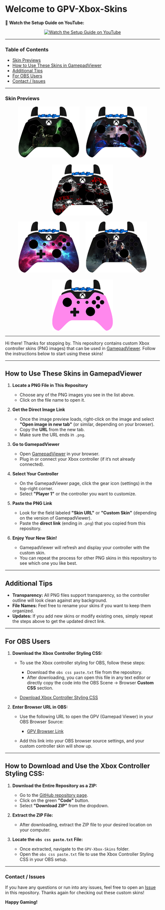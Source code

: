 # Welcome to GPV-Xbox-Skins
🎥 **Watch the Setup Guide on YouTube:**  
<p align="center">
  <a href="https://www.youtube.com/watch?v=wio7IBKQjVY&t=167s" target="_blank">
    <img src="https://img.youtube.com/vi/wio7IBKQjVY/hqdefault.jpg" alt="Watch the Setup Guide on YouTube" width="400"/>
  </a>
</p>

---

### Table of Contents
- [Skin Previews](#skin-previews)
- [How to Use These Skins in GamepadViewer](#how-to-use-these-skins-in-gamepadviewer)
- [Additional Tips](#additional-tips)
- [For OBS Users](#for-obs-users)
- [Contact / Issues](#contact--issues)
  
---

### Skin Previews

<div align="center">
  <div style="display: flex; justify-content: center; gap: 20px; flex-wrap: wrap;">
    <a href="https://github.com/AlvinKirath/GPV-Xbox-Skins/blob/main/Skins/MKX%20Ermac.png?raw=true" target="_blank">
      <img src="https://github.com/AlvinKirath/GPV-Xbox-Skins/blob/main/Skins/MKX%20Ermac.png?raw=true" width="200"/>
    </a>
    <a href="https://github.com/AlvinKirath/GPV-Xbox-Skins/blob/main/Skins/DMC4.png?raw=true" target="_blank">
      <img src="https://github.com/AlvinKirath/GPV-Xbox-Skins/blob/main/Skins/DMC4.png?raw=true" width="200"/>
    </a>
    <a href="https://github.com/AlvinKirath/GPV-Xbox-Skins/blob/main/Skins/A7X.png?raw=true" target="_blank">
      <img src="https://github.com/AlvinKirath/GPV-Xbox-Skins/blob/main/Skins/A7X.png?raw=true" width="200"/>
    </a>
  </div>
</div>

<br/>

<div align="center">
  <div style="display: flex; justify-content: center; gap: 20px; flex-wrap: wrap;">
    <a href="https://github.com/AlvinKirath/GPV-Xbox-Skins/blob/main/Skins/galaxy.png?raw=true" target="_blank">
      <img src="https://github.com/AlvinKirath/GPV-Xbox-Skins/blob/main/Skins/galaxy.png?raw=true" width="200"/>
    </a>
    <a href="https://github.com/AlvinKirath/GPV-Xbox-Skins/blob/main/Skins/TW3.png?raw=true" target="_blank">
      <img src="https://github.com/AlvinKirath/GPV-Xbox-Skins/blob/main/Skins/TW3.png?raw=true" width="200"/>
    </a>
    <a href="https://github.com/AlvinKirath/GPV-Xbox-Skins/blob/main/Skins/Light%20Pink.png?raw=true" target="_blank">
      <img src="https://github.com/AlvinKirath/GPV-Xbox-Skins/blob/main/Skins/Light%20Pink.png?raw=true" width="200"/>
    </a>
  </div>
</div>


---

Hi there! Thanks for stopping by. This repository contains custom Xbox controller skins (PNG images) that can be used in [GamepadViewer](https://gamepadviewer.com/). Follow the instructions below to start using these skins!

---

## How to Use These Skins in GamepadViewer

1. **Locate a PNG File in This Repository**  
   - Choose any of the PNG images you see in the list above.  
   - Click on the file name to open it.

2. **Get the Direct Image Link**  
   - Once the image preview loads, right-click on the image and select **"Open image in new tab"** (or similar, depending on your browser).  
   - Copy the **URL** from the new tab.  
   - Make sure the URL ends in `.png`.

3. **Go to GamepadViewer**  
   - Open [GamepadViewer](https://gamepadviewer.com/) in your browser.  
   - Plug in or connect your Xbox controller (if it’s not already connected).

4. **Select Your Controller**  
   - On the GamepadViewer page, click the gear icon (settings) in the top-right corner.  
   - Select **"Player 1"** or the controller you want to customize.

5. **Paste the PNG Link**  
   - Look for the field labeled **"Skin URL"** or **"Custom Skin"** (depending on the version of GamepadViewer).  
   - Paste the **direct link** (ending in `.png`) that you copied from this repository.

6. **Enjoy Your New Skin!**  
   - GamepadViewer will refresh and display your controller with the custom skin.  
   - You can repeat the process for other PNG skins in this repository to see which one you like best.

---

## Additional Tips

- **Transparency:** All PNG files support transparency, so the controller outline will look clean against any background.  
- **File Names:** Feel free to rename your skins if you want to keep them organized.  
- **Updates:** If you add new skins or modify existing ones, simply repeat the steps above to get the updated direct link.

---

## For OBS Users

1. **Download the Xbox Controller Styling CSS:**

   - To use the Xbox controller styling for OBS, follow these steps:
     - Download the `obs css paste.txt` file from the repository.
     - After downloading, you can open this file in any text editor or directly copy the code into the OBS Scene -> Browser **Custom CSS** section.

   - [Download Xbox Controller Styling CSS](https://github.com/AlvinKirath/GPV-Xbox-Skins/raw/main/obs%20css%20paste.txt?raw=true)

2. **Enter Browser URL in OBS:**
   - Use the following URL to open the GPV (Gamepad Viewer) in your OBS Browser Source:  
     - [GPV Browser Link](https://app.gpv.gg/?p=1)

   - Add this link into your OBS browser source settings, and your custom controller skin will show up.

---

## How to Download and Use the Xbox Controller Styling CSS:

1. **Download the Entire Repository as a ZIP:**
   - Go to the [GitHub repository page](https://github.com/AlvinKirath/GPV-Xbox-Skins).
   - Click on the green **"Code"** button.
   - Select **"Download ZIP"** from the dropdown.

2. **Extract the ZIP File:**
   - After downloading, extract the ZIP file to your desired location on your computer.

3. **Locate the `obs css paste.txt` File:**
   - Once extracted, navigate to the `GPV-Xbox-Skins` folder.
   - Open the `obs css paste.txt` file to use the Xbox Controller Styling CSS in your OBS setup.

---

### Contact / Issues

If you have any questions or run into any issues, feel free to open an [Issue](../../issues) in this repository. Thanks again for checking out these custom skins!

**Happy Gaming!**
